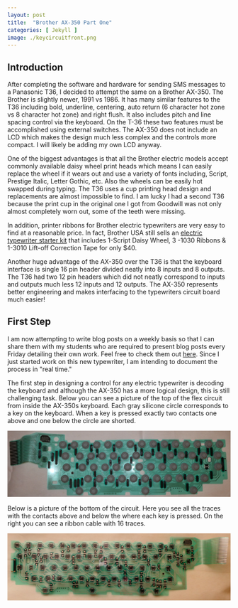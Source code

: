 ```yaml
---
layout: post
title:  "Brother AX-350 Part One"
categories: [ Jekyll ]
image: ./keycircuitfront.png
---
```


## Introduction

After completing the software and hardware for sending SMS messages to a Panasonic T36, I decided to attempt the same on a Brother AX-350. The Brother is slightly newer, 1991 vs 1986. It has many similar features to the T36 including bold, underline, centering, auto return (6 character hot zone vs 8 character hot zone) and right flush. It also includes pitch and line spacing control via the keyboard. On the T-36 these two features must be accomplished using external switches. The AX-350 does not include an LCD which makes the design much less complex and the controls more compact. I will likely be adding my own LCD anyway.

One of the biggest advantages is that all the Brother electric models accept commonly available daisy wheel print heads which means I can easily replace the wheel if it wears out and use a variety of fonts including, Script, Prestige Italic, Letter Gothic, etc. Also the wheels can be easily hot swapped during typing. The T36 uses a cup printing head design and replacements are almost impossible to find.  I am lucky I had a second T36 because the print cup in the original one I got from Goodwill was not only almost completely worn out, some of the teeth were missing.

In addition, printer ribbons for Brother electric typewriters are very easy to find at a reasonable price.  In fact, Brother USA still sells an [electric typewriter starter kit](https://www.brother-usa.com/products/sk100?srsltid=AfmBOorkX5mifmxxWNrz39cKU2FdmVSdJc7oQHnvRc7U7kxkS1z8FtNh) that includes 1-Script Daisy Wheel, 3 -1030 Ribbons & 1-3010 Lift-off Correction Tape for only $40. 

Another huge advantage of the AX-350 over the T36 is that the keyboard interface is single 16 pin header divided neatly into 8 inputs and 8 outputs. The T36 had two 12 pin headers which did not neatly correspond to inputs and outputs much less 12 inputs and 12 outputs. The AX-350 represents better engineering and makes interfacing to the typewriters circuit board much easier!

## First Step

I am now attempting to write blog posts on a weekly basis so that I can share them with my students who are required to present blog posts every Friday detailing their own work. Feel free to check them out [here](https://mvthsengineering.com/students/). Since I just started work on this new typewriter, I am intending to document the process in "real time."  

The first step in designing a control for any electric typewriter is decoding the keyboard and although the AX-350 has a more logical design, this is still challenging task. Below you can see a picture of the top of the flex circuit from inside the AX-350s keyboard. Each gray silicone circle corresponds to a key on the keyboard. When a key is pressed exactly two contacts one above and one below the circle are shorted.

![keyboard-circuit-front](keycircuitfront.jpg)

Below is a picture of the bottom of the circuit. Here you see all the traces with the contacts above and below the where each key is pressed. On the right you can see a ribbon cable with 16 traces.

![keyboard-circuit-front](keycircuitback.jpg)
